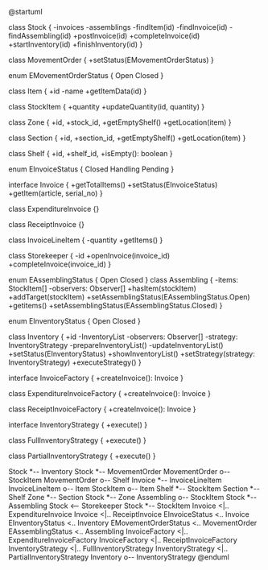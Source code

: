 @startuml

class Stock {
  -invoices
  -assemblings
  -findItem(id)
  -findInvoice(id)
  -findAssembling(id)
  +postInvoice(id)
  +completeInvoice(id)
  +startInventory(id)
  +finishInventory(id)
}

class MovementOrder {
  +setStatus(EMovementOrderStatus)
}

enum EMovementOrderStatus {
  Open
  Closed
}

class Item {
  +id
  -name
  +getItemData(id)
}

class StockItem {
  +quantity
  +updateQuantity(id, quantity)
}

class Zone {
  +id,
  +stock_id,
  +getEmptyShelf()
  +getLocation(item)
}

class Section {
  +id,
  +section_id,
  +getEmptyShelf()
  +getLocation(item)
}

class Shelf {
  +id,
  +shelf_id,
  +isEmpty(): boolean
}

enum EInvoiceStatus {
  Closed
  Handling
  Pending
}

interface Invoice {
  +getTotalItems()
  +setStatus(EInvoiceStatus)
  +getItem(article, serial_no)
}

class ExpenditureInvoice {}

class ReceiptInvoice {}

class InvoiceLineItem {
  -quantity
  +getItems()
}

class Storekeeper {
  -id
  +openInvoice(invoice_id)
  +completeInvoice(invoice_id)
}

enum EAssemblingStatus {
  Open
  Closed
}
class Assembling {
  -items: StockItem[]
  -observers: Observer[]
  +hasItem(stockItem)
  +addTarget(stockItem)
  +setAssemblingStatus(EAssemblingStatus.Open)
  +getitems()
  +setAssemblingStatus(EAssemblingStatus.Closed)
}

enum EInventoryStatus {
  Open
  Closed
}

class Inventory {
  +id
  -InventoryList
  -observers: Observer[]
  -strategy: InventoryStrategy
  -prepareInventoryList()
  -updateInventoryList()
  +setStatus(EInventoryStatus)
  +showInventoryList()
  +setStrategy(strategy: InventoryStrategy)
  +executeStrategy()
}

interface InvoiceFactory {
  +createInvoice(): Invoice
}

class ExpenditureInvoiceFactory {
  +createInvoice(): Invoice
}

class ReceiptInvoiceFactory {
  +createInvoice(): Invoice
}

interface InventoryStrategy {
  +execute()
}

class FullInventoryStrategy {
  +execute()
}

class PartialInventoryStrategy {
  +execute()
}

Stock *-- Inventory
Stock *-- MovementOrder
MovementOrder o-- StockItem
MovementOrder o-- Shelf
Invoice *-- InvoiceLineItem
InvoiceLineItem o-- Item
StockItem o-- Item
Shelf *-- StockItem
Section *-- Shelf
Zone *-- Section
Stock *-- Zone
Assembling o-- StockItem
Stock *-- Assembling
Stock <-- Storekeeper
Stock *-- StockItem
Invoice <|.. ExpenditureInvoice
Invoice <|.. ReceiptInvoice
EInvoiceStatus <.. Invoice
EInventoryStatus <.. Inventory
EMovementOrderStatus <.. MovementOrder
EAssemblingStatus <.. Assembling
InvoiceFactory <|.. ExpenditureInvoiceFactory
InvoiceFactory <|.. ReceiptInvoiceFactory
InventoryStrategy <|.. FullInventoryStrategy
InventoryStrategy <|.. PartialInventoryStrategy
Inventory o-- InventoryStrategy
@enduml
